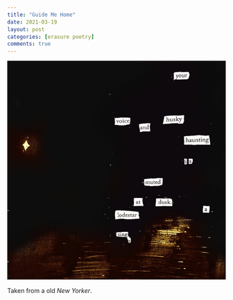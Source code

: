 ```yaml
---
title: "Guide Me Home"
date: 2021-03-19
layout: post
categories: [erasure poetry]
comments: true
---
```


<img src="/assets/images/articles/2021/guidemehome.jpeg" class="responsive"><br>

Taken from a old *New Yorker*.
